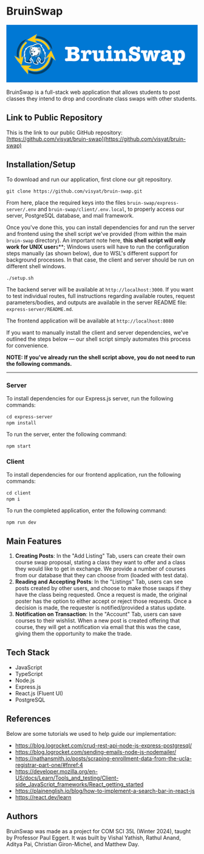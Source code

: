 # BruinSwap

![Banner](./img/banner.png)

BruinSwap is a full-stack web application that allows students to post classes they intend to drop and coordinate class swaps with other students. 

## Link to Public Repository
This is the link to our public GitHub repository: [https://github.com/visyat/bruin-swap](https://github.com/visyat/bruin-swap)

## Installation/Setup

To download and run our application, first clone our git repository.
```
git clone https://github.com/visyat/bruin-swap.git
```

From here, place the required keys into the files `bruin-swap/express-server/.env` and `bruin-swap/client/.env.local`, to properly access our server, PostgreSQL database, and mail framework. 

Once you've done this, you can install dependencies for and run the server and frontend using the shell script we've provided (from within the main `bruin-swap` directory). An important note here, **this shell script will only work for UNIX user**s**; Windows users will have to run the configuration steps manually (as shown below), due to WSL's different support for background processes. In that case, the client and server should be run on different shell windows.

```
./setup.sh
```

The backend server will be available at `http://localhost:3000`. If you want to test individual routes, full instructions regarding available routes, request parameters/bodies, and outputs are available in the server README file: `express-server/README.md`. 

The frontend application will be available at `http://localhost:8080`

If you want to manually install the client and server dependencies, we've outlined the steps below — our shell script simply automates this process for convenience.

**NOTE: If you've already run the shell script above, you do not need to run the following commands.**

***

### Server
To install dependencies for our Express.js server, run the following commands: 
```
cd express-server
npm install
```
To run the server, enter the following command:

```
npm start
 ```

### Client
To install dependencies for our frontend application, run the following commands: 
```
cd client
npm i
```

To run the completed application, enter the following command: 

```
npm run dev
```

## Main Features 
1. **Creating Posts**: In the "Add Listing" Tab, users can create their own course swap proposal, stating a class they want to offer and a class they would like to get in exchange. We provide a number of courses from our database that they can choose from (loaded with test data).
2. **Reading and Accepting Posts**: In the "Listings" Tab, users can see posts created by other users, and choose to make those swaps if they have the class being requested. Once a request is made, the original poster has the option to either accept or reject those requests. Once a decision is made, the requester is notified/provided a status update. 
3. **Notification on Transaction**: In the "Account" Tab, users can save courses to their wishlist. When a new post is created offering that course, they will get a notification via email that this was the case, giving them the opportunity to make the trade. 

## Tech Stack 
* JavaScript 
* TypeScript
* Node.js
* Express.js
* React.js (Fluent UI)
* PostgreSQL

## References
Below are some tutorials we used to help guide our implementation: 
* https://blog.logrocket.com/crud-rest-api-node-js-express-postgresql/
* https://blog.logrocket.com/sending-emails-node-js-nodemailer/
* https://nathansmith.io/posts/scraping-enrollment-data-from-the-ucla-registrar-part-one/#fnref:4
* https://developer.mozilla.org/en-US/docs/Learn/Tools_and_testing/Client-side_JavaScript_frameworks/React_getting_started
* https://plainenglish.io/blog/how-to-implement-a-search-bar-in-react-js
* https://react.dev/learn

## Authors
BruinSwap was made as a project for COM SCI 35L (Winter 2024), taught by Professor Paul Eggert. It was built by Vishal Yathish, Rathul Anand, Aditya Pai, Christian Giron-Michel, and Matthew Day.  
